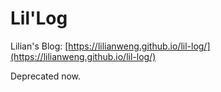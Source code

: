 # Lil'Log

Lilian's Blog: [https://lilianweng.github.io/lil-log/](https://lilianweng.github.io/lil-log/)

Deprecated now.
